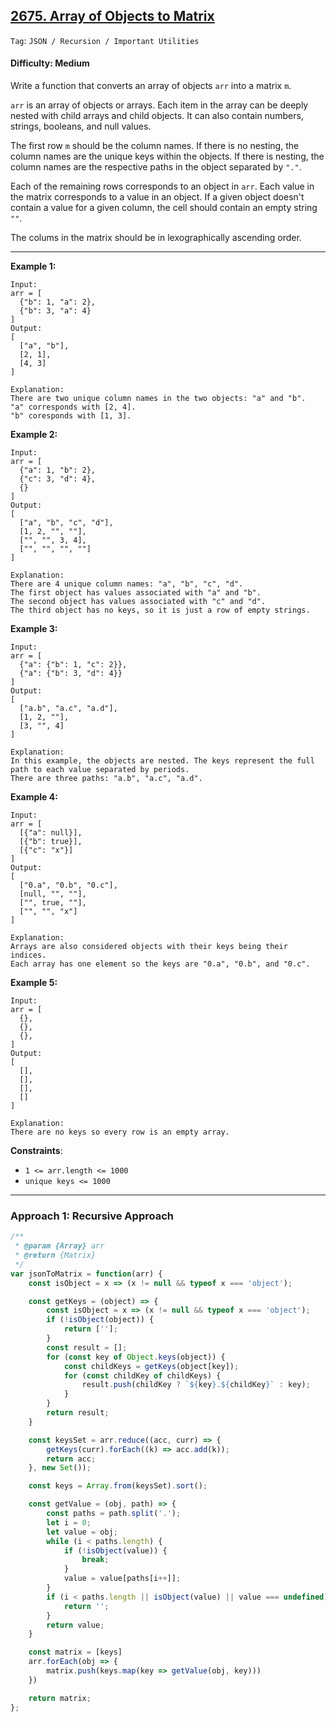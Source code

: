 ## [2675. Array of Objects to Matrix](https://leetcode.com/problems/array-of-objects-to-matrix)

```Tag```: ```JSON / Recursion / Important Utilities```

#### Difficulty: Medium

Write a function that converts an array of objects ```arr``` into a matrix ```m```.

```arr``` is an array of objects or arrays. Each item in the array can be deeply nested with child arrays and child objects. It can also contain numbers, strings, booleans, and null values.

The first row ```m``` should be the column names. If there is no nesting, the column names are the unique keys within the objects. If there is nesting, the column names are the respective paths in the object separated by ```"."```.

Each of the remaining rows corresponds to an object in ```arr```. Each value in the matrix corresponds to a value in an object. If a given object doesn't contain a value for a given column, the cell should contain an empty string ```""```.

The colums in the matrix should be in lexographically ascending order.

---

__Example 1:__
```
Input:
arr = [
  {"b": 1, "a": 2},
  {"b": 3, "a": 4}
]
Output: 
[
  ["a", "b"],
  [2, 1],
  [4, 3]
]

Explanation:
There are two unique column names in the two objects: "a" and "b".
"a" corresponds with [2, 4].
"b" coresponds with [1, 3].
```

__Example 2:__
```
Input: 
arr = [
  {"a": 1, "b": 2},
  {"c": 3, "d": 4},
  {}
]
Output: 
[
  ["a", "b", "c", "d"],
  [1, 2, "", ""],
  ["", "", 3, 4],
  ["", "", "", ""]
]

Explanation:
There are 4 unique column names: "a", "b", "c", "d".
The first object has values associated with "a" and "b".
The second object has values associated with "c" and "d".
The third object has no keys, so it is just a row of empty strings.
```

__Example 3:__
```
Input: 
arr = [
  {"a": {"b": 1, "c": 2}},
  {"a": {"b": 3, "d": 4}}
]
Output: 
[
  ["a.b", "a.c", "a.d"],
  [1, 2, ""],
  [3, "", 4]
]

Explanation:
In this example, the objects are nested. The keys represent the full path to each value separated by periods.
There are three paths: "a.b", "a.c", "a.d".
```

__Example 4:__
```
Input: 
arr = [
  [{"a": null}],
  [{"b": true}],
  [{"c": "x"}]
]
Output: 
[
  ["0.a", "0.b", "0.c"],
  [null, "", ""],
  ["", true, ""],
  ["", "", "x"]
]

Explanation:
Arrays are also considered objects with their keys being their indices.
Each array has one element so the keys are "0.a", "0.b", and "0.c".
```

__Example 5:__
```
Input: 
arr = [
  {},
  {},
  {},
]
Output: 
[
  [],
  [],
  [],
  []
]

Explanation:
There are no keys so every row is an empty array.
```

__Constraints__:

- ```1 <= arr.length <= 1000```
- ```unique keys <= 1000```

---

### Approach 1: Recursive Approach

```JavaScript
/**
 * @param {Array} arr
 * @return {Matrix}
 */
var jsonToMatrix = function(arr) {
    const isObject = x => (x != null && typeof x === 'object');

    const getKeys = (object) => {
        const isObject = x => (x != null && typeof x === 'object');
        if (!isObject(object)) {
            return [''];
        }
        const result = [];
        for (const key of Object.keys(object)) {
            const childKeys = getKeys(object[key]);
            for (const childKey of childKeys) {
                result.push(childKey ? `${key}.${childKey}` : key);
            }
        }
        return result;
    }

    const keysSet = arr.reduce((acc, curr) => {
        getKeys(curr).forEach((k) => acc.add(k));
        return acc;
    }, new Set());

    const keys = Array.from(keysSet).sort();

    const getValue = (obj, path) => {
        const paths = path.split('.');
        let i = 0;
        let value = obj;
        while (i < paths.length) {
            if (!isObject(value)) {
                break;
            }
            value = value[paths[i++]];
        }
        if (i < paths.length || isObject(value) || value === undefined) {
            return '';
        }
        return value;
    }

    const matrix = [keys]
    arr.forEach(obj => {
        matrix.push(keys.map(key => getValue(obj, key)))
    })

    return matrix;
};
```
